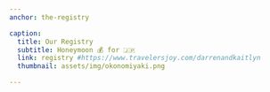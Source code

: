 ```yaml
---
anchor: the-registry

caption:
  title: Our Registry
  subtitle: Honeymoon 💰 for 🇯🇵
  link: registry #https://www.travelersjoy.com/darrenandkaitlyn
  thumbnail: assets/img/okonomiyaki.png

---
```

